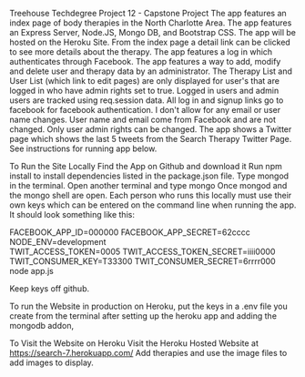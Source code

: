 Treehouse Techdegree Project 12 - Capstone Project The app features an index page of body therapies in the North Charlotte Area. The app features an Express Server, Node.JS, Mongo DB, and Bootstrap CSS. The app will be hosted on the Heroku Site. From the index page a detail link can be clicked to see more details about the therapy. The app features a log in which authenticates through Facebook. The app features a way to add, modify and delete user and therapy data by an administrator. The Therapy List and User List (which link to edit pages) are only displayed for user's that are logged in who have admin rights set to true. Logged in users and admin users are tracked using req.session data. All log in and signup links go to facebook for facebook authentication. I don't allow for any email or user name changes. User name and email come from Facebook and are not changed. Only user admin rights can be changed. The app shows a Twitter page which shows the last 5 tweets from the Search Therapy Twitter Page. See instructions for running app below.

To Run the Site Locally
Find the App on Github and download it Run npm install to install dependencies listed in the package.json file.
Type mongod in the terminal.
Open another terminal and type mongo
Once mongod and the mongo shell are open. 
Each person who runs this locally must use their own keys which can be entered on the command line when
running the app.
It should look something like this:

FACEBOOK_APP_ID=000000 FACEBOOK_APP_SECRET=62cccc NODE_ENV=development  
TWIT_ACCESS_TOKEN=0005 
TWIT_ACCESS_TOKEN_SECRET=iiii0000  TWIT_CONSUMER_KEY=T33300
TWIT_CONSUMER_SECRET=6rrrr000   node app.js

Keep keys off github.


To run the Website in production on Heroku, put the keys
in a .env file you create from the terminal after setting up the
heroku app and adding the mongodb addon,


To Visit the Website on Heroku
Visit the Heroku Hosted Website at https://search-7.herokuapp.com/ Add therapies and use the image files to add images to display.